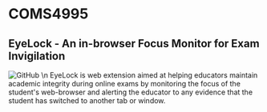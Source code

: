 # COMS4995
## EyeLock - An in-browser Focus Monitor for Exam Invigilation
![GitHub](https://img.shields.io/github/license/AlexPeile/EyeLock?style=flat-square) \n
EyeLock is web extension aimed at helping educators maintain academic integrity during online exams by monitoring the focus of the student's web-browser and alerting the educator to any evidence that the student has switched to another tab or window.
